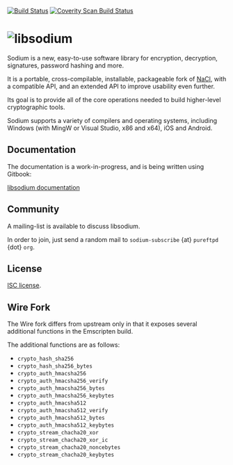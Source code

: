 [![Build Status](https://travis-ci.org/jedisct1/libsodium.png?branch=master)](https://travis-ci.org/jedisct1/libsodium?branch=master)
[![Coverity Scan Build Status](https://scan.coverity.com/projects/2397/badge.svg)](https://scan.coverity.com/projects/2397)

![libsodium](https://raw.github.com/jedisct1/libsodium/master/logo.png)
============

Sodium is a new, easy-to-use software library for encryption,
decryption, signatures, password hashing and more.

It is a portable, cross-compilable, installable, packageable
fork of [NaCl](http://nacl.cr.yp.to/), with a compatible API, and an
extended API to improve usability even further.

Its goal is to provide all of the core operations needed to build
higher-level cryptographic tools.

Sodium supports a variety of compilers and operating systems,
including Windows (with MingW or Visual Studio, x86 and x64), iOS and Android.

## Documentation

The documentation is a work-in-progress, and is being written using
Gitbook:

[libsodium documentation](https://download.libsodium.org/doc/)

## Community

A mailing-list is available to discuss libsodium.

In order to join, just send a random mail to `sodium-subscribe` {at}
`pureftpd` {dot} `org`.

## License

[ISC license](https://en.wikipedia.org/wiki/ISC_license).

## Wire Fork

The Wire fork differs from upstream only in that it exposes several
additional functions in the Emscripten build.

The additional functions are as follows:

 - `crypto_hash_sha256`
 - `crypto_hash_sha256_bytes`
 - `crypto_auth_hmacsha256`
 - `crypto_auth_hmacsha256_verify`
 - `crypto_auth_hmacsha256_bytes`
 - `crypto_auth_hmacsha256_keybytes`
 - `crypto_auth_hmacsha512`
 - `crypto_auth_hmacsha512_verify`
 - `crypto_auth_hmacsha512_bytes`
 - `crypto_auth_hmacsha512_keybytes`
 - `crypto_stream_chacha20_xor`
 - `crypto_stream_chacha20_xor_ic`
 - `crypto_stream_chacha20_noncebytes`
 - `crypto_stream_chacha20_keybytes`
